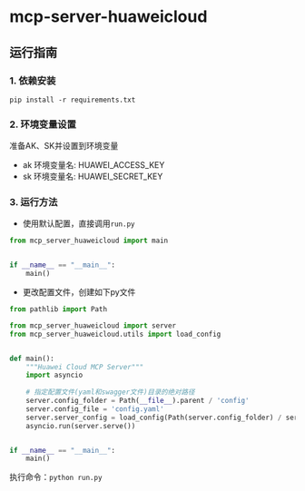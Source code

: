 # mcp-server-huaweicloud


## 运行指南

### 1. 依赖安装

`pip install -r requirements.txt`

### 2. 环境变量设置

准备AK、SK并设置到环境变量

- ak 环境变量名:  HUAWEI_ACCESS_KEY
- sk 环境变量名:  HUAWEI_SECRET_KEY


### 3. 运行方法

- 使用默认配置，直接调用`run.py`

```python
from mcp_server_huaweicloud import main


if __name__ == "__main__":
    main()
```

- 更改配置文件，创建如下py文件
```python
from pathlib import Path

from mcp_server_huaweicloud import server
from mcp_server_huaweicloud.utils import load_config


def main():
    """Huawei Cloud MCP Server"""
    import asyncio
    
    # 指定配置文件(yaml和swagger文件)目录的绝对路径
    server.config_folder = Path(__file__).parent / 'config'
    server.config_file = 'config.yaml'
    server.server_config = load_config(Path(server.config_folder) / server.config_file)
    asyncio.run(server.serve())


if __name__ == "__main__":
    main()
```

执行命令：`python run.py`
